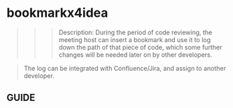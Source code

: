 # bookmarkx4idea
> > > Description:
> During the period of code reviewing, the meeting host can insert a bookmark
and use it to log down the path of that piece of code, which some further changes will be needed
later on by other developers.

> The log can be integrated with Confluence/Jira, and assign to another developer.


## GUIDE
